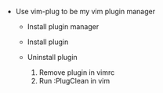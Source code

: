 * Use vim-plug to be my vim plugin manager

    - Install plugin manager

    - Install plugin

    - Uninstall plugin
        1. Remove plugin in vimrc
        2. Run :PlugClean in vim
